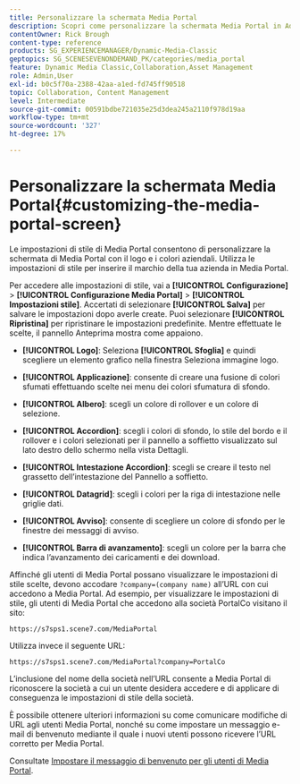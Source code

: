 ```yaml
---
title: Personalizzare la schermata Media Portal
description: Scopri come personalizzare la schermata Media Portal in Adobe Dynamic Media Classic.
contentOwner: Rick Brough
content-type: reference
products: SG_EXPERIENCEMANAGER/Dynamic-Media-Classic
geptopics: SG_SCENESEVENONDEMAND_PK/categories/media_portal
feature: Dynamic Media Classic,Collaboration,Asset Management
role: Admin,User
exl-id: b0c5f70a-2388-42aa-a1ed-fd745ff90518
topic: Collaboration, Content Management
level: Intermediate
source-git-commit: 00591bdbe721035e25d3dea245a2110f978d19aa
workflow-type: tm+mt
source-wordcount: '327'
ht-degree: 17%

---
```


# Personalizzare la schermata Media Portal{#customizing-the-media-portal-screen}

Le impostazioni di stile di Media Portal consentono di personalizzare la schermata di Media Portal con il logo e i colori aziendali. Utilizza le impostazioni di stile per inserire il marchio della tua azienda in Media Portal.

Per accedere alle impostazioni di stile, vai a **[!UICONTROL Configurazione]** > **[!UICONTROL Configurazione Media Portal]** > **[!UICONTROL Impostazioni stile]**. Accertati di selezionare **[!UICONTROL Salva]** per salvare le impostazioni dopo averle create. Puoi selezionare **[!UICONTROL Ripristina]** per ripristinare le impostazioni predefinite. Mentre effettuate le scelte, il pannello Anteprima mostra come appaiono.

* **[!UICONTROL Logo]**: Seleziona **[!UICONTROL Sfoglia]** e quindi scegliere un elemento grafico nella finestra Seleziona immagine logo.

* **[!UICONTROL Applicazione]**: consente di creare una fusione di colori sfumati effettuando scelte nei menu dei colori sfumatura di sfondo.

* **[!UICONTROL Albero]**: scegli un colore di rollover e un colore di selezione.

* **[!UICONTROL Accordion]**: scegli i colori di sfondo, lo stile del bordo e il rollover e i colori selezionati per il pannello a soffietto visualizzato sul lato destro dello schermo nella vista Dettagli.

* **[!UICONTROL Intestazione Accordion]**: scegli se creare il testo nel grassetto dell’intestazione del Pannello a soffietto.

* **[!UICONTROL Datagrid]**: scegli i colori per la riga di intestazione nelle griglie dati.

* **[!UICONTROL Avviso]**: consente di scegliere un colore di sfondo per le finestre dei messaggi di avviso.

* **[!UICONTROL Barra di avanzamento]**: scegli un colore per la barra che indica l’avanzamento dei caricamenti e dei download.

Affinché gli utenti di Media Portal possano visualizzare le impostazioni di stile scelte, devono accodare `?company=(company name)` all’URL con cui accedono a Media Portal. Ad esempio, per visualizzare le impostazioni di stile, gli utenti di Media Portal che accedono alla società PortalCo visitano il sito:

`https://s7sps1.scene7.com/MediaPortal`

Utilizza invece il seguente URL:

`https://s7sps1.scene7.com/MediaPortal?company=PortalCo`

L’inclusione del nome della società nell’URL consente a Media Portal di riconoscere la società a cui un utente desidera accedere e di applicare di conseguenza le impostazioni di stile della società.

È possibile ottenere ulteriori informazioni su come comunicare modifiche di URL agli utenti Media Portal, nonché su come impostare un messaggio e-mail di benvenuto mediante il quale i nuovi utenti possono ricevere l’URL corretto per Media Portal.

Consultate [Impostare il messaggio di benvenuto per gli utenti di Media Portal](adding-media-portal-users.md#setting_up_the_welcome_e_mail_message_for_media_portal_users).
